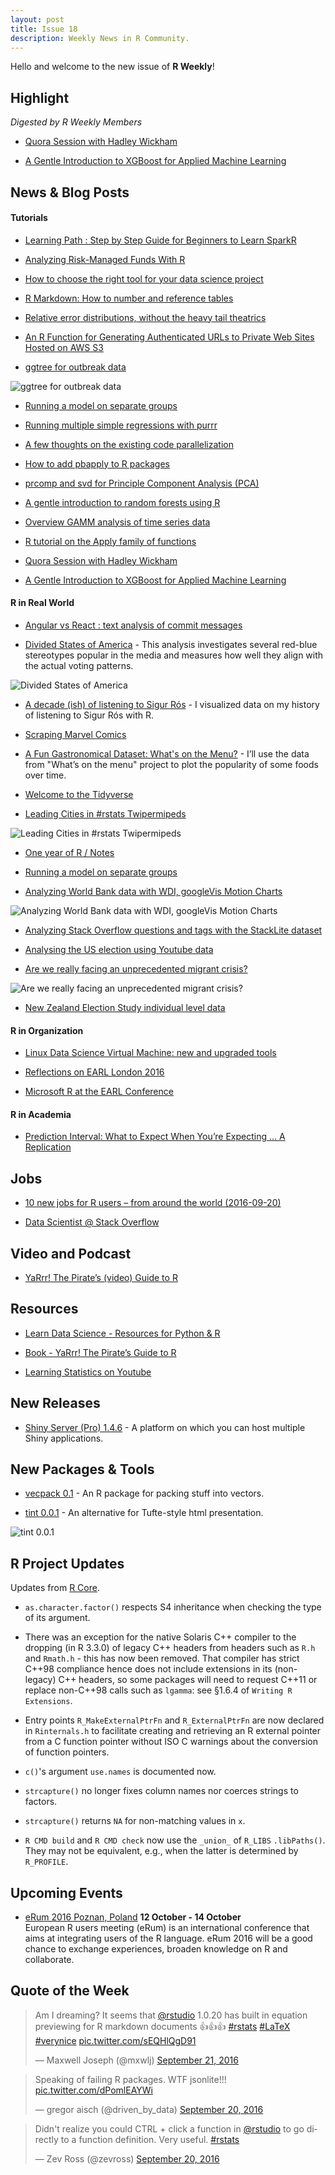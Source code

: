 ```yaml
---
layout: post
title: Issue 18
description: Weekly News in R Community.
---
```


Hello and welcome to the new issue of **R Weekly**!

## Highlight

*Digested by R Weekly Members*

+ [Quora Session with Hadley Wickham](https://www.quora.com/session/Hadley-Wickham/1)

+ [A Gentle Introduction to XGBoost for Applied Machine Learning](http://machinelearningmastery.com/gentle-introduction-xgboost-applied-machine-learning/)


## News & Blog Posts

#### Tutorials

+ [Learning Path : Step by Step Guide for Beginners to Learn SparkR](https://www.analyticsvidhya.com/blog/2016/06/learning-path-step-step-guide-beginners-learn-sparkr/)

+ [Analyzing Risk-Managed Funds With R](https://www.hvst.com/posts/71410-analyzing-risk-managed-funds-with-r)

+ [How to choose the right tool for your data science project](http://blog.revolutionanalytics.com/2016/09/choose-the-right-tool.html)

+ [R Markdown: How to number and reference tables](http://datascienceplus.com/r-markdown-how-to-number-and-reference-tables/)

+ [Relative error distributions, without the heavy tail theatrics](https://www.r-bloggers.com/relative-error-distributions-without-the-heavy-tail-theatrics/)

+ [An R Function for Generating Authenticated URLs to Private Web Sites Hosted on AWS S3](https://alexioannides.com/2016/09/19/an-r-function-for-generating-authenticated-urls-to-private-web-sites-hosted-on-aws-s3/)

+ [ggtree for outbreak data](https://guangchuangyu.github.io/2016/09/ggtree-for-outbreak-data)

![ggtree for outbreak data](https://i1.wp.com/guangchuangyu.github.io/blog_images/Bioconductor/ggtree/2016-ggtree-OutbreakTools_files/unnamed-chunk-1-1.png?w=456&ssl=1)

+ [Running a model on separate groups](http://drsimonj.svbtle.com/running-a-model-on-separate-groups)

+ [Running multiple simple regressions with purrr](https://sebastiansauer.github.io/multiple-lm-purrr2/)

+ [A few thoughts on the existing code parallelization](http://www.vesnam.com/Rblog/existing-code-parallelization-yes-or-no/)

+ [How to add pbapply to R packages](http://peter.solymos.org/code/2016/09/16/how-to-add-pbapply-to-r-packages.html)

+ [prcomp and svd for Principle Component Analysis (PCA) ](https://crazyhottommy.blogspot.sg/2016/09/prcomp-and-svd-for-principle-component.html)

+ [A gentle introduction to random forests using R](https://eight2late.wordpress.com/2016/09/20/a-gentle-introduction-to-random-forests-using-r/)

+ [Overview GAMM analysis of time series data](http://www.sfs.uni-tuebingen.de/~jvanrij/Tutorial/GAMM.html)

+ [R tutorial on the Apply family of functions](https://www.datacamp.com/community/tutorials/r-tutorial-apply-family)

+ [Quora Session with Hadley Wickham](https://www.quora.com/session/Hadley-Wickham/1?srid=kBl7&share=22102777)

+ [A Gentle Introduction to XGBoost for Applied Machine Learning](http://machinelearningmastery.com/gentle-introduction-xgboost-applied-machine-learning/)


#### R in Real World

+ [Angular vs React : text analysis of commit messages](https://medium.com/@sAbakumoff/angular-vs-react-text-analysis-of-commit-messages-1cda199f3bdb#.r5rnhda1j)

+ [Divided States of America](http://www.significantdigits.org/divided-states-of-america/) - This analysis investigates several red-blue stereotypes popular in the media and measures how well they align with the actual voting patterns.

![Divided States of America](https://cdn.rawgit.com/rweekly/image/master/2016-09-26/ElectionResults-1.png)

+ [A decade (ish) of listening to Sigur Rós](http://blog.karawoo.com/2016/09/22/A-decade-ish-of-listening-to-Sigur-Ros) - I visualized data on my history of listening to Sigur Rós with R.

+ [Scraping Marvel Comics](https://csredino.com/2016/03/20/scraping-marvel-comics/#more-226)

+ [A Fun Gastronomical Dataset: What's on the Menu?](http://www.sumsar.net/blog/2016/09/whats-on-the-menu/) - I’ll use the data from "What’s on the menu" project to plot the popularity of some foods over time.

+ [Welcome to the Tidyverse](http://blog.revolutionanalytics.com/2016/09/tidyverse.html)

+ [Leading Cities in #rstats Twipermipeds](http://rpubs.com/ww44ss/rstats_geo)

![Leading Cities in #rstats Twipermipeds](https://cdn.rawgit.com/rweekly/image/master/2016-09-26/rstats-tweets.png)

+ [One year of R / Notes](http://f.briatte.org/r/one-year-of-r-notes)

+ [Running a model on separate groups](http://drsimonj.svbtle.com/running-a-model-on-separate-groups)


+ [Analyzing World Bank data with WDI, googleVis Motion Charts](https://gigadom.wordpress.com/2016/09/18/analyzing-world-bank-data-with-wdi-googlevis-motion-charts/)

![Analyzing World Bank data with WDI, googleVis Motion Charts](https://i1.wp.com/gigadom.files.wordpress.com/2016/09/powercon.png?w=456&ssl=1)

+ [Analyzing Stack Overflow questions and tags with the StackLite dataset ](http://www.analyticsforfun.com/2016/09/analyzing-stack-overflow-questions-and.html)

+ [Analysing the US election using Youtube data](http://flovv.github.com/US_Election/)

+ [Are we really facing an unprecedented migrant crisis?](http://www.swissinfo.ch/eng/migration-series--part-3-_are-we-really-facing-an-unprecedented-migrant-crisis-/42431210)

![Are we really facing an unprecedented migrant crisis?](https://interactive.swissinfo.ch/2016_09_07_migrationFlows/chordDiagram_EN.png)

+ [New Zealand Election Study individual level data](http://ellisp.github.io/blog/2016/09/18/nzes1)

#### R in Organization

+ [Linux Data Science Virtual Machine: new and upgraded tools](http://blog.revolutionanalytics.com/2016/09/linux-dsvm-upgrade.html)

+ [Reflections on EARL London 2016](http://blog.revolutionanalytics.com/2016/09/reflections-on-earl-london-2016.html)

+ [Microsoft R at the EARL Conference](http://blog.revolutionanalytics.com/2016/09/microsoft-r-at-the-earl-conference.html)

#### R in Academia

+ [Prediction Interval: What to Expect When You’re Expecting … A Replication](http://journals.plos.org/plosone/article?id=10.1371/journal.pone.0162874)

## Jobs

+ [10 new jobs for R users – from around the world (2016-09-20)](https://www.r-bloggers.com/10-new-r-jobs-from-around-the-world-2016-09-20/)

+ [Data Scientist @ Stack Overflow](https://stackoverflow.com/company/work-here/462526?gh_jid=462526&gh_src=uatli1)

## Video and Podcast

+ [YaRrr! The Pirate’s (video) Guide to R](http://blog.revolutionanalytics.com/2016/09/pirates-guide-to-r.html)
 
## Resources

+ [Learn Data Science - Resources for Python & R](https://www.datacamp.com/community/tutorials/learn-data-science-resources-for-python-r#gs.QOnkXvU)

+ [Book - YaRrr! The Pirate’s Guide to R](https://drive.google.com/file/d/0B4udF24Yxab0S1hnZlBBTmgzM3M/view)

+ [Learning Statistics on Youtube](http://flavioazevedo.com/stats-and-r-blog/2016/9/13/learning-r-on-youtube)

## New Releases

+ [Shiny Server (Pro) 1.4.6](https://blog.rstudio.org/2016/09/22/shiny-server-1-4-6/) - A platform on which you can host multiple Shiny applications.

## New Packages & Tools

+ [vecpack 0.1](https://dahtah.wordpress.com/2016/09/18/vecpack-an-r-package-for-packing-stuff-into-vectors/) - An R package for packing stuff into vectors.

+ [tint 0.0.1](http://dirk.eddelbuettel.com/blog/2016/09/24#tint_0.0.1) - An alternative for Tufte-style html presentation.

![tint 0.0.1](https://eddelbuettel.github.io/tint/tint-region.png)

## R Project Updates

Updates from [R Core](http://developer.r-project.org/blosxom.cgi/R-devel/NEWS).

+ `as.character.factor()` respects S4 inheritance when checking the type of its argument.

+ There was an exception for the native Solaris C++ compiler to the dropping (in R 3.3.0) of legacy C++ headers from headers such as `R.h` and `Rmath.h` - this has now been removed. That compiler has strict C++98 compliance hence does not include extensions in its (non-legacy) C++ headers, so some packages will need to request C++11 or replace non-C++98 calls such as `lgamma`: see §1.6.4 of `Writing R Extensions`.

+ Entry points `R_MakeExternalPtrFn` and `R_ExternalPtrFn` are now declared in `Rinternals.h` to facilitate creating and retrieving an R external pointer from a C function pointer without ISO C warnings about the conversion of function pointers.

+ `c()`'s argument `use.names` is documented now. 

+ `strcapture()` no longer fixes column names nor coerces strings to factors.

+ `strcapture()` returns `NA` for non-matching values in `x`.

+ `R CMD build` and `R CMD check` now use the `_union_` of `R_LIBS` `.libPaths()`. They may not be equivalent, e.g., when the latter is determined by `R_PROFILE`.



## Upcoming Events

+ [eRum 2016 Poznan, Poland](http://erum.ue.poznan.pl/)  **12 October - 14 October** <br>
European R users meeting (eRum) is an international conference that aims at integrating users of the R language. eRum 2016 will be a good chance to exchange experiences, broaden knowledge on R and collaborate. <br /> 

## Quote of the Week

<blockquote class="twitter-tweet" data-lang="zh-cn"><p lang="en" dir="ltr">Am I dreaming? It seems that <a href="https://twitter.com/rstudio">@rstudio</a> 1.0.20 has built in equation previewing for R markdown documents 👍👍👍 <a href="https://twitter.com/hashtag/rstats?src=hash">#rstats</a> <a href="https://twitter.com/hashtag/LaTeX?src=hash">#LaTeX</a> <a href="https://twitter.com/hashtag/verynice?src=hash">#verynice</a> <a href="https://t.co/sEQHlQgD91">pic.twitter.com/sEQHlQgD91</a></p>&mdash; Maxwell Joseph (@mxwlj) <a href="https://twitter.com/mxwlj/status/778641659869356032">September 21, 2016</a></blockquote>

<blockquote class="twitter-tweet" data-lang="en"><p lang="en" dir="ltr">Speaking of failing R packages. WTF jsonlite!!! <a href="https://t.co/dPomlEAYWi">pic.twitter.com/dPomlEAYWi</a></p>&mdash; gregor aisch (@driven_by_data) <a href="https://twitter.com/driven_by_data/status/778334958930780161">September 20, 2016</a></blockquote>

<blockquote class="twitter-tweet" data-lang="zh-cn"><p lang="en" dir="ltr">Didn&#39;t realize you could CTRL + click a function in <a href="https://twitter.com/rstudio">@rstudio</a> to go directly to a function definition. Very useful. <a href="https://twitter.com/hashtag/rstats?src=hash">#rstats</a></p>&mdash; Zev Ross (@zevross) <a href="https://twitter.com/zevross/status/778214858277793792">September 20, 2016</a></blockquote>
